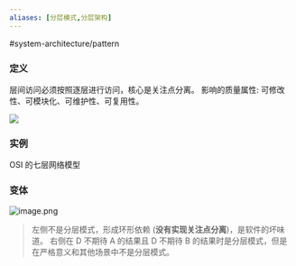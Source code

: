 ```yaml
---
aliases: [分层模式,分层架构]
---
```

#system-architecture/pattern    
### 定义
层间访问必须按照逐层进行访问，核心是关注点分离。
影响的质量属性: 可修改性、可模块化、可维护性、可复用性。

![](https://spricoder.oss-cn-shanghai.aliyuncs.com/2021-Software-System-Design/img/lec14/2.png)

### 实例
OSI 的七层网络模型

### 变体
![image.png](https://typora-tes.oss-cn-shanghai.aliyuncs.com/picgo/20230426161310.png)
>左侧不是分层模式，形成环形依赖 (**没有实现关注点分离**)，是软件的坏味道。
>右侧在 D 不期待 A 的结果且 D 不期待 B 的结果时是分层模式，但是在严格意义和其他场景中不是分层模式。
